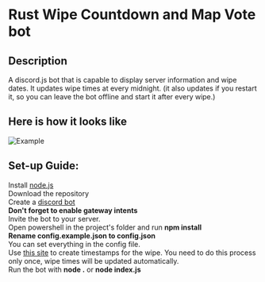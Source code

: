 # Rust Wipe Countdown and Map Vote bot
## Description
A discord.js bot that is capable to display server information and wipe dates. It updates wipe times at every midnight. (it also updates if you restart it, so you can leave the bot offline and start it after every wipe.)
## Here is how it looks like
![Example](https://cdn.discordapp.com/attachments/927263226188673024/955833854537654413/unknown.png)  
## Set-up Guide:
Install [node.js](https://nodejs.org/en/)  
Download the repository  
Create a [discord bot](https://discord.com/developers/applications)  
**Don't forget to enable gateway intents**  
Invite the bot to your server.  
Open powershell in the project's folder and run **npm install**  
**Rename config.example.json to config.json**  
You can set everything in the config file.  
Use [this site](https://timestampgenerator.com/) to create timestamps for the wipe. You need to do this process only once, wipe times will be updated automatically.  
Run the bot with **node .** or **node index.js**
